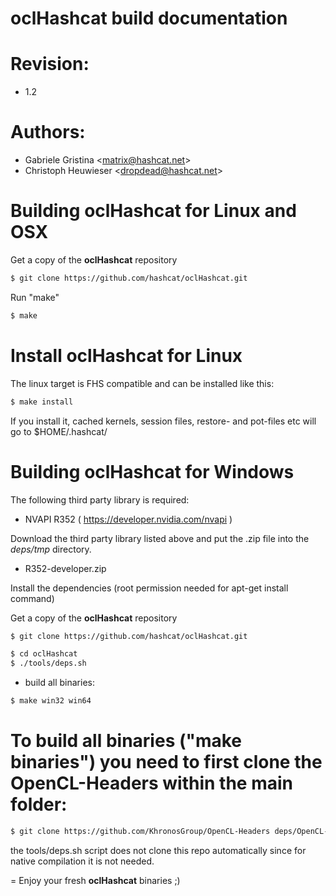 oclHashcat build documentation
=
# Revision:
* 1.2

# Authors:
* Gabriele Gristina <<matrix@hashcat.net>>
* Christoph Heuwieser <<dropdead@hashcat.net>>

# Building oclHashcat for Linux and OSX

Get a copy of the **oclHashcat** repository

```sh
$ git clone https://github.com/hashcat/oclHashcat.git
```

Run "make"

```sh
$ make
```

# Install oclHashcat for Linux

The linux target is FHS compatible and can be installed like this:

```sh
$ make install
```

If you install it, cached kernels, session files, restore- and pot-files etc will go to $HOME/.hashcat/

# Building oclHashcat for Windows

The following third party library is required:

- NVAPI R352 ( https://developer.nvidia.com/nvapi )

Download the third party library listed above and put the .zip file into the *deps/tmp* directory.

- R352-developer.zip 

Install the dependencies (root permission needed for apt-get install command)

Get a copy of the **oclHashcat** repository

```sh
$ git clone https://github.com/hashcat/oclHashcat.git
```

```sh
$ cd oclHashcat
$ ./tools/deps.sh
```

- build all binaries:

```sh
$ make win32 win64
```

# To build all binaries ("make binaries") you need to first clone the OpenCL-Headers within the main folder:

```sh
$ git clone https://github.com/KhronosGroup/OpenCL-Headers deps/OpenCL-Headers/CL
```

the tools/deps.sh script does not clone this repo automatically since for native compilation it is not needed.

=
Enjoy your fresh **oclHashcat** binaries ;)
